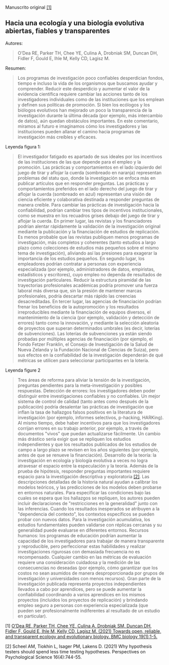 Manuscrito original [[1]](#1)

## Hacia una ecología y una biología evolutiva abiertas, fiables y transparentes

Autores:

> O’Dea RE, Parker TH, Chee YE, Culina A, Drobniak SM, Duncan DH, Fidler F, Gould E, Ihle M, Kelly CD, Lagisz M.

Resumen:

> Los programas de investigación poco confiables desperdician fondos, tiempo e incluso la vida de los organismos que buscamos ayudar y comprender. Reducir este desperdicio y aumentar el valor de la evidencia científica requiere cambiar las acciones tanto de los investigadores individuales como de las instituciones que los emplean y definen sus políticas de promoción. Si bien los ecólogos y los biólogos evolutivos han mejorado un poco la transparencia de la investigación durante la última década (por ejemplo, más intercambio de datos), aún quedan obstáculos importantes. En este comentario, miramos al futuro e imaginamos cómo los investigadores y las instituciones pueden allanar el camino hacia programas de investigación más creíbles y eficaces.


Leyenda figura 1:

> El investigador fatigado es apartado de sus ideales por los incentivos de las instituciones de las que depende para el empleo y la promoción. Las prácticas y comportamientos en el lado izquierdo del juego de tirar y aflojar la cuerda (sombreado en naranja) representan problemas del statu quo, donde la investigación se enfoca más en publicar artículos que en responder preguntas. Las prácticas y comportamientos preferidos en el lado derecho del juego de tirar y aflojar la cuerda (sombreado en azul) representan una visión de ciencia eficiente y colaborativa destinada a responder preguntas de manera creíble. Para cambiar las prácticas de investigación hacia la confiabilidad, podrían cambiar tres tipos de incentivos institucionales, como se muestra en los recuadros grises debajo del juego de tirar y aflojar la cuerda. En primer lugar, las revistas y los financiadores podrían alentar rápidamente la validación de la investigación original mediante la publicación y la financiación de estudios de replicación. Es menos probable que las revistas publiquen menos programas de investigación, más completos y coherentes (tanto estudios a largo plazo como colecciones de estudios más pequeños sobre el mismo tema de investigación), aliviando así las presiones para exagerar la importancia de los estudios pequeños. En segundo lugar, los empleadores podrían contratar a personas con experiencia especializada (por ejemplo, administradores de datos, empiristas, estadísticos y escritores), cuyo empleo no dependa de resultados de investigación particulares. Reducir la estructura piramidal de las trayectorias profesionales académicas podría promover una fuerza laboral más diversa que, sin la presión de mantener marcas profesionales, podría descartar más rápido las creencias desacreditadas. En tercer lugar, las agencias de financiación podrían frenar los beneficios de la autopromoción y los resultados irreproducibles mediante la financiación de equipos diversos, el mantenimiento de la ciencia (por ejemplo, validación y detección de errores) tanto como la innovación, y mediante la selección aleatoria de proyectos que superan determinados umbrales (es decir, loterías de subvenciones). Las loterías de subvenciones ya están siendo probadas por múltiples agencias de financiación (por ejemplo, el Fondo Fetzer Franklin, el Consejo de Investigación de la Salud de Nueva Zelanda y la Fundación Nacional de Ciencias de Suiza), pero sus efectos en la confiabilidad de la investigación dependerán de qué métricas se utilicen para seleccionar participantes en la lotería.

Leyenda figure 2

> Tres áreas de reforma para aliviar la tensión de la investigación, preguntas pendientes para la meta-investigación y posibles respuestas. Detección de errores: los investigadores deben poder distinguir entre investigaciones confiables y no confiables. Un mejor sistema de control de calidad (tanto antes como después de la publicación) podría desalentar las prácticas de investigación que inflan la tasa de hallazgos falsos positivos en la literatura de investigación (por ejemplo, informes selectivos, p-hacking, HARKing). Al mismo tiempo, debe haber incentivos para que los investigadores corrijan errores en su trabajo anterior, por ejemplo, a través de documentos "vivos" que puedan actualizarse fácilmente. Un cambio más drástico sería exigir que se repliquen los estudios independientes y que los resultados publicados de los estudios de campo a largo plazo se revisen en los años siguientes (por ejemplo, antes de que se renueve la financiación). Desarrollo de la teoría: la investigación en ecología y biología evolutiva a veces no logra atravesar el espacio entre la especulación y la teoría. Además de la prueba de hipótesis, responder preguntas importantes requiere espacio para la investigación descriptiva y exploratoria [[2]](#2). Las descripciones detalladas de la historia natural ayudan a calibrar los modelos teóricos, y las predicciones de los modelos deben probarse en entornos naturales. Para especificar las condiciones bajo las cuales se espera que los hallazgos se repliquen, los autores pueden incluir declaraciones de "restricciones en la generalidad" junto con las inferencias. Cuando los resultados inesperados se atribuyen a la "dependencia del contexto", los contextos específicos se pueden probar con nuevos datos. Para la investigación acumulativa, los estudios fundamentales pueden validarse con réplicas cercanas y su generalidad puede evaluarse en diferentes entornos. Recursos humanos: los programas de educación podrían aumentar la capacidad de los investigadores para trabajar de manera transparente y reproducible, pero perfeccionar estas habilidades y realizar investigaciones rigurosas con demasiada frecuencia no es recompensado. Cualquier cambio en las métricas de evaluación requiere una consideración cuidadosa y la medición de las consecuencias no deseadas (por ejemplo, cómo garantizar que los costos no sean asumidos de manera desproporcionada por grupos de investigación y universidades con menos recursos). Gran parte de la investigación publicada representa proyectos independientes llevados a cabo por aprendices, pero se puede aumentar la confiabilidad coordinando a varios aprendices en los mismos proyectos (incluidos los proyectos de replicación) y brindando empleo seguro a personas con experiencia especializada (que pueden ser profesionalmente indiferentes al resultado de un estudio en particular).


<a id="1">[1]</a> 
[O’Dea RE, Parker TH, Chee YE, Culina A, Drobniak SM, Duncan DH, Fidler F, Gould E, Ihle M, Kelly CD, Lagisz M. (2021) Towards open, reliable, and transparent ecology and evolutionary biology. BMC biology 19(1):1-5.](https://doi.org/10.1186/s12915-021-01006-3)

<a id="2">[2]</a> 
Scheel AM, Tiokhin L, Isager PM, Lakens D. (2021) Why hypothesis testers should spend less time testing hypotheses. Perspectives on Psychological Science 16(4):744-55.
